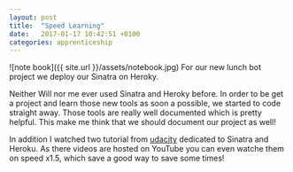 ```yaml
---
layout: post
title:  "Speed Learning"
date:   2017-01-17 10:42:51 +0100
categories: apprenticeship
---
```

![note book]({{ site.url }}/assets/notebook.jpg)
For our new lunch bot project we deploy our Sinatra on Heroky.

Neither Will nor me ever used Sinatra and Heroky before. In order to
be get a project and learn those new tools as soon a possible,
we started to code straight away. Those tools are really well documented
which is pretty helpful. This make me think that we should document our
project as well!

In addition I watched two tutorial from [udacity](https://udacity.com/)
dedicated to Sinatra and Heroku. As there videos are hosted on YouTube
you can even watche them on speed x1.5, which save a good way to save
some times!
